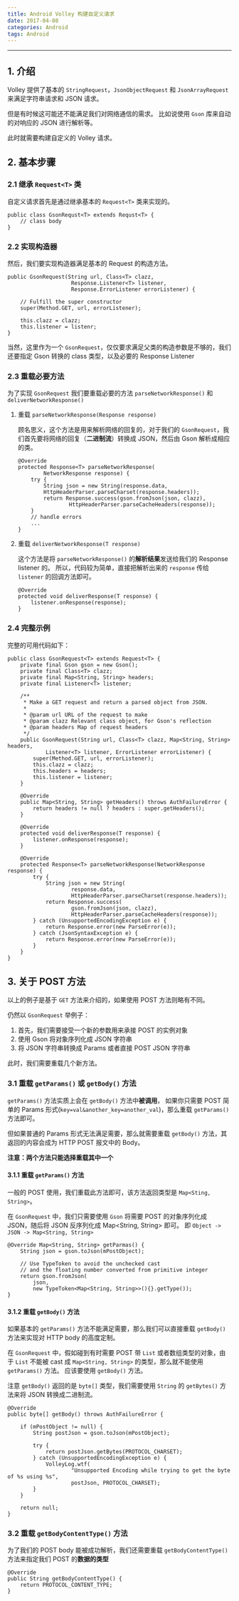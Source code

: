 ```yaml
---
title: Android Volley 构建自定义请求
date: 2017-04-08
categories: Android
tags: Android
---
```


---

## 1. 介绍

Volley 提供了基本的 `StringRequest`，`JsonObjectRequest` 和 `JsonArrayRequest` 来满足字符串请求和 JSON 请求。

但是有时候这可能还不能满足我们对网络通信的需求。
比如说使用 `Gson` 库来自动的对响应的 JSON 进行解析等。

此时就需要构建自定义的 Volley 请求。

## 2. 基本步骤

### 2.1 继承 `Request<T>` 类

自定义请求首先是通过继承基本的 `Request<T>` 类来实现的。

```
public class GsonRequst<T> extends Requst<T> {
    // class body
}
```

### 2.2 实现构造器

然后，我们要实现构造器满足基本的 Request 的构造方法。

```
public GsonRequest(String url, Class<T> clazz,
                    Response.Listener<T> listener,
                    Response.ErrorListener errorListener) {

    // Fulfill the super constructor
    super(Method.GET, url, errorListener);

    this.clazz = clazz;
    this.listener = listenr;
}
```

当然，这里作为一个 `GsonRequest`，仅仅要求满足父类的构造参数是不够的，我们还要指定 Gson 转换的 class 类型，以及必要的 Response Listener

### 2.3 重载必要方法

为了实现 `GsonRequest` 我们要重载必要的方法
`parseNetworkResponse()` 和 `deliverNetworkResponse()`

1. 重载 `parseNetworkResponse(Response response)`

    顾名思义，这个方法是用来解析网络的回复的，对于我们的 `GsonRequest`，我们首先要将网络的回复（**二进制流**）转换成 JSON，然后由 Gson 解析成相应的类。

    ```
    @Override
    protected Response<T> parseNetworkResponse(
            NetworkResponse response) {
        try {
            String json = new String(response.data,
            HttpHeaderParser.parseCharset(response.headers));
            return Response.success(gson.fromJson(json, clazz),
                    HttpHeaderParser.parseCacheHeaders(response));
        }
        // handle errors
        ...
    }
    ```

2. 重载 `deliverNetworkResponse(T response)`

    这个方法是将 `parseNetworkResponse()` 的**解析结果**发送给我们的 Response listener 的。
    所以，代码较为简单，直接把解析出来的 `response` 传给 `listener` 的回调方法即可。

    ```
    @Override
    protected void deliverResponse(T response) {
        listener.onResponse(response);
    }
    ```

### 2.4 完整示例

完整的可用代码如下：

```
public class GsonRequest<T> extends Request<T> {
    private final Gson gson = new Gson();
    private final Class<T> clazz;
    private final Map<String, String> headers;
    private final Listener<T> listener;

    /**
     * Make a GET request and return a parsed object from JSON.
     *
     * @param url URL of the request to make
     * @param clazz Relevant class object, for Gson's reflection
     * @param headers Map of request headers
     */
    public GsonRequest(String url, Class<T> clazz, Map<String, String> headers,
            Listener<T> listener, ErrorListener errorListener) {
        super(Method.GET, url, errorListener);
        this.clazz = clazz;
        this.headers = headers;
        this.listener = listener;
    }

    @Override
    public Map<String, String> getHeaders() throws AuthFailureError {
        return headers != null ? headers : super.getHeaders();
    }

    @Override
    protected void deliverResponse(T response) {
        listener.onResponse(response);
    }

    @Override
    protected Response<T> parseNetworkResponse(NetworkResponse response) {
        try {
            String json = new String(
                    response.data,
                    HttpHeaderParser.parseCharset(response.headers));
            return Response.success(
                    gson.fromJson(json, clazz),
                    HttpHeaderParser.parseCacheHeaders(response));
        } catch (UnsupportedEncodingException e) {
            return Response.error(new ParseError(e));
        } catch (JsonSyntaxException e) {
            return Response.error(new ParseError(e));
        }
    }
}
```

## 3. 关于 POST 方法

以上的例子是基于 `GET` 方法来介绍的，如果使用 POST 方法则略有不同。

仍然以 `GsonRequest` 举例子：

1. 首先，我们需要接受一个新的参数用来承接 POST 的实例对象
2. 使用 Gson 将对象序列化成 JSON 字符串
3. 将 JSON 字符串转换成 Params 或者直接 POST JSON 字符串

此时，我们需要重载几个新方法。

### 3.1 重载 `getParams()` 或 `getBody()` 方法

`getParams()` 方法实质上会在 `getBody()` 方法中**被调用**，
如果你只需要 POST 简单的 Params 形式(`key=val&another_key=another_val`)，那么重载 `getParams()` 方法即可。

但如果普通的 Params 形式无法满足需要，那么就需要重载 `getBody()` 方法，其返回的内容会成为 HTTP POST 报文中的 Body。

**注意：两个方法只能选择重载其中一个**

#### 3.1.1 重载 `getParams()` 方法

一般的 POST 使用，我们重载此方法即可，该方法返回类型是 `Map<Sting, String>`。

在 `GsonRequest` 中，我们只需要使用 `Gson` 将需要 POST 的对象序列化成 JSON，随后将 JSON 反序列化成 Map<String, String> 即可。
即 `Object -> JSON -> Map<String, String>`

```
@Override Map<String, String> getParmas() {
    String json = gson.toJson(mPostObject);

    // Use TypeToken to avoid the unchecked cast
    // and the floating number converted from primitive integer
    return gson.fromJson(
        json,
        new TypeToken<Map<String, String>>(){}.getType());
}
```

#### 3.1.2 重载 `getBody()` 方法

如果基本的 `getParams()` 方法不能满足需要，那么我们可以直接重载 `getBody()` 方法来实现对 HTTP body 的高度定制。

在 `GsonRequest` 中，假如碰到有时需要 POST 带 `List` 或者数组类型的对象，由于 `List` 不能被 cast 成 `Map<String, String>` 的类型，那么就不能使用 `getParams()` 方法。
应该要使用 `getBody()` 方法。

注意 `getBody()` 返回的是 `byte[]` 类型，我们需要使用 `String` 的 `getBytes()` 方法来将 JSON 转换成二进制流。

```
@Override
public byte[] getBody() throws AuthFailureError {

    if (mPostObject != null) {
        String postJson = gson.toJson(mPostObject);

        try {
            return postJson.getBytes(PROTOCOL_CHARSET);
        } catch (UnsupportedEncodingException e) {
            VolleyLog.wtf(
                    "Unsupported Encoding while trying to get the byte of %s using %s",
                    postJson, PROTOCOL_CHARSET);
        }
    }

    return null;
}
```

### 3.2 重载 `getBodyContentType()` 方法

为了我们的 POST body 能被成功解析，我们还需要重载 `getBodyContentType()` 方法来指定我们 POST 的**数据的类型**

```
@Override
public String getBodyContentType() {
    return PROTOCOL_CONTENT_TYPE;
}
```
